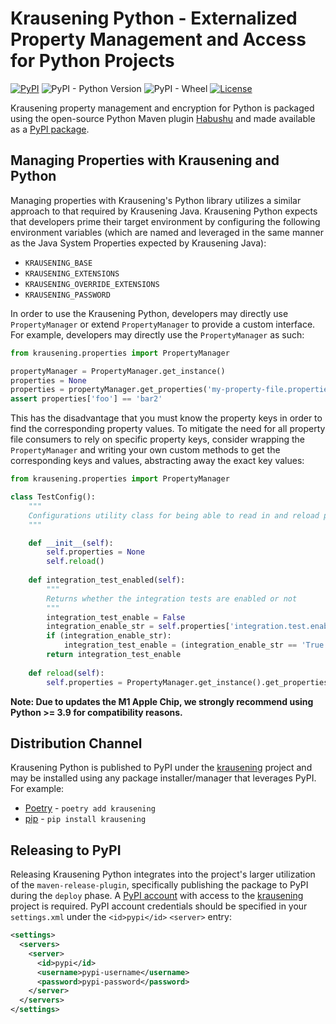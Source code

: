 # Krausening Python - Externalized Property Management and Access for Python Projects #
[![PyPI](https://img.shields.io/pypi/v/krausening)](https://pypi.org/project/krausening/)
![PyPI - Python Version](https://img.shields.io/pypi/pyversions/krausening)
![PyPI - Wheel](https://img.shields.io/pypi/wheel/krausening)
[![License](https://img.shields.io/github/license/mashape/apistatus.svg)](https://opensource.org/licenses/mit)


 Krausening property management and encryption for Python is packaged using the open-source Python Maven plugin [Habushu](https://bitbucket.org/cpointe/habushu) and made available as a [PyPI package](https://pypi.org/project/krausening/).  

## Managing Properties with Krausening and Python

Managing properties with Krausening's Python library utilizes a similar approach to that required by Krausening Java. Krausening Python expects that developers prime their target environment by configuring the following environment variables (which are named and leveraged in the same manner as the Java System Properties expected by Krausening Java):

* `KRAUSENING_BASE`
* `KRAUSENING_EXTENSIONS`
* `KRAUSENING_OVERRIDE_EXTENSIONS`
* `KRAUSENING_PASSWORD`

In order to use the Krausening Python, developers may directly use `PropertyManager` or extend `PropertyManager` to provide a custom interface.  For example, developers may directly use the `PropertyManager` as such:

```python
from krausening.properties import PropertyManager

propertyManager = PropertyManager.get_instance()
properties = None
properties = propertyManager.get_properties('my-property-file.properties')
assert properties['foo'] == 'bar2'
```

This has the disadvantage that you must know the property keys in order to find the corresponding property values. To mitigate the need for all property file consumers to rely on specific property keys, consider wrapping the `PropertyManager` and writing your own custom methods to get the corresponding keys and values, abstracting away the exact key values:

```python
from krausening.properties import PropertyManager

class TestConfig():
    """
    Configurations utility class for being able to read in and reload properties
    """

    def __init__(self):
        self.properties = None
        self.reload()
 
    def integration_test_enabled(self):
        """
        Returns whether the integration tests are enabled or not
        """
        integration_test_enable = False
        integration_enable_str = self.properties['integration.test.enabled']
        if (integration_enable_str):
            integration_test_enable = (integration_enable_str == 'True')
        return integration_test_enable
    
    def reload(self):
        self.properties = PropertyManager.get_instance().get_properties('test.properties')
```

**Note: Due to updates the M1 Apple Chip, we strongly recommend using Python >= 3.9 for compatibility reasons.**

## Distribution Channel

Krausening Python is published to PyPI under the [krausening](https://pypi.org/project/krausening/) project and may be installed using any package installer/manager that leverages PyPI.  For example:

  * [Poetry](https://python-poetry.org/) - `poetry add krausening`
  * [pip](https://pip.pypa.io/) - `pip install krausening`

## Releasing to PyPI

Releasing Krausening Python integrates into the project's larger utilization of the `maven-release-plugin`, specifically publishing the package to PyPI during the `deploy` phase.  A [PyPI account](https://pypi.org/account/register/) with access to the [krausening](https://pypi.org/project/krausening/) project is required. PyPI account credentials should be specified in your `settings.xml` under the `<id>pypi</id>` `<server>` entry:

```xml
<settings>
  <servers>
    <server>
      <id>pypi</id>
      <username>pypi-username</username>
      <password>pypi-password</password>
    </server>
  </servers>
</settings>
```
